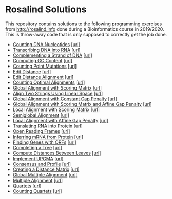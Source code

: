 # Rosalind Solutions

This repository contains solutions to the following programming exercises from http://rosalind.info done during a Bioinformatics course in 2019/2020. This is throw-away code that is only supposed to correctly get the job done.

- [Counting DNA Nucleotides](problems/dna.py) [[url]](http://rosalind.info/problems/dna)
- [Transcribing DNA into RNA](problems/rna.py) [[url]](http://rosalind.info/problems/rna)
- [Complementing a Strand of DNA](problems/revc.py) [[url]](http://rosalind.info/problems/revc)
- [Computing GC Content](problems/gc.py) [[url]](http://rosalind.info/problems/gc)
- [Counting Point Mutations](problems/hamm.py) [[url]](http://rosalind.info/problems/hamm)
- [Edit Distance](problems/edit.py) [[url]](http://rosalind.info/problems/edit)
- [Edit Distance Alignment](problems/edta.py) [[url]](http://rosalind.info/problems/edta)
- [Counting Optimal Alignments](problems/ctea.py) [[url]](http://rosalind.info/problems/ctea)
- [Global Alignment with Scoring Matrix](problems/glob.py) [[url]](http://rosalind.info/problems/glob)
- [Align Two Strings Using Linear Space](problems/ba5l.py) [[url]](http://rosalind.info/problems/ba5l)
- [Global Alignment with Constant Gap Penalty](problems/gcon.py) [[url]](http://rosalind.info/problems/gcon)
- [Global Alignment with Scoring Matrix and Affine Gap Penalty](problems/gaff.py) [[url]](http://rosalind.info/problems/gaff)
- [Local Alignment with Scoring Matrix](problems/loca.py) [[url]](http://rosalind.info/problems/loca)
- [Semiglobal Alignment](problems/smgb.py) [[url]](http://rosalind.info/problems/smgb)
- [Local Alignment with Affine Gap Penalty](problems/laff.py) [[url]](http://rosalind.info/problems/laff)
- [Translating RNA into Protein](problems/prot.py) [[url]](http://rosalind.info/problems/prot)
- [Open Reading Frames](problems/orf.py) [[url]](http://rosalind.info/problems/orf)
- [Inferring mRNA from Protein](problems/mrna.py) [[url]](http://rosalind.info/problems/mrna)
- [Finding Genes with ORFs](problems/orfr.py) [[url]](http://rosalind.info/problems/orfr)
- [Completing a Tree](problems/tree.py) [[url]](http://rosalind.info/problems/tree)
- [Compute Distances Between Leaves](problems/ba7a.py) [[url]](http://rosalind.info/problems/ba7a)
- [Implement UPGMA](problems/ba7d.py) [[url]](http://rosalind.info/problems/ba7d)
- [Consensus and Profile](problems/cons.py) [[url]](http://rosalind.info/problems/cons)
- [Creating a Distance Matrix](problems/pdst.py) [[url]](http://rosalind.info/problems/pdst)
- [Global Multiple Alignment](problems/clus.py) [[url]](http://rosalind.info/problems/clus)
- [Multiple Alignment](problems/mult.py) [[url]](http://rosalind.info/problems/mult)
- [Quartets](problems/qrt.py) [[url]](http://rosalind.info/problems/qrt)
- [Counting Quartets](problems/cntq.py) [[url]](http://rosalind.info/problems/cntq)
